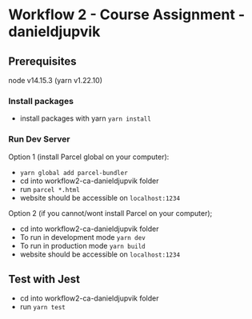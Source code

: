 # Workflow 2 - Course Assignment - danieldjupvik

## Prerequisites

node v14.15.3 (yarn v1.22.10)

### Install packages

- install packages with yarn `yarn install`

### Run Dev Server

Option 1 (install Parcel global on your computer):

- `yarn global add parcel-bundler`
- cd into workflow2-ca-danieldjupvik folder
- run `parcel *.html`
- website should be accessible on `localhost:1234`

Option 2 (if you cannot/wont install Parcel on your computer);

- cd into workflow2-ca-danieldjupvik folder
- To run in development mode `yarn dev`
- To run in production mode `yarn build`
- website should be accessible on `localhost:1234`

## Test with Jest

- cd into workflow2-ca-danieldjupvik folder
- run `yarn test`
